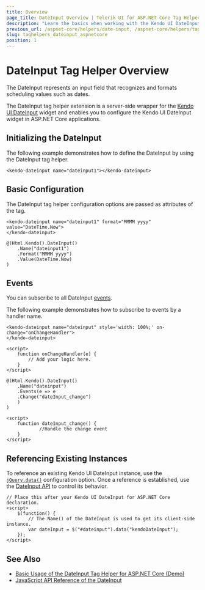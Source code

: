 ```yaml
---
title: Overview
page_title: DateInput Overview | Telerik UI for ASP.NET Core Tag Helpers
description: "Learn the basics when working with the Kendo UI DateInput tag helper for ASP.NET Core (MVC 6 or ASP.NET Core MVC)."
previous_url: /aspnet-core/helpers/date-input, /aspnet-core/helpers/tag-helpers/date-input
slug: taghelpers_dateinput_aspnetcore
position: 1
---
```


# DateInput Tag Helper Overview

The DateInput represents an input field that recognizes and formats scheduling values such as dates.

The DateInput tag helper extension is a server-side wrapper for the [Kendo UI DateInput](https://demos.telerik.com/kendo-ui/dateinput/index) widget and enables you to configure the Kendo UI DateInput widget in ASP.NET Core applications.

## Initializing the DateInput

The following example demonstrates how to define the DateInput by using the DateInput tag helper.

    <kendo-dateinput name="dateinput1"></kendo-dateinput>

## Basic Configuration

The DateInput tag helper configuration options are passed as attributes of the tag.

```tagHelper
<kendo-dateinput name="dateinput1" format="MMMM yyyy" value="DateTime.Now">
</kendo-dateinput>
```
```cshtml
@(Html.Kendo().DateInput()
    .Name("dateinput1")
    .Format("MMMM yyyy")
    .Value(DateTime.Now)
)
```

## Events

You can subscribe to all DateInput [events](http://docs.telerik.com/kendo-ui/api/javascript/ui/dateinput#events).

The following example demonstrates how to subscribe to events by a handler name.

```tagHelper
<kendo-dateinput name="dateinput" style='width: 100%;' on-change="onChangeHandler">
</kendo-dateinput>

<script>
    function onChangeHandler(e) {
        // Add your logic here.
    }
</script>
```
```Razor
@(Html.Kendo().DateInput()
    .Name("dateinput")
    .Events(e => e
    .Change("dateInput_change")
    )
)

<script>
    function dateInput_change() {
            //Handle the change event
    }
</script>
```

## Referencing Existing Instances

To reference an existing Kendo UI DateInput instance, use the [`jQuery.data()`](http://api.jquery.com/jQuery.data/) configuration option. Once a reference is established, use the [DateInput API](http://docs.telerik.com/kendo-ui/api/javascript/ui/dateinput#methods) to control its behavior.

    // Place this after your Kendo UI DateInput for ASP.NET Core declaration.
    <script>
        $(function() {
            // The Name() of the DateInput is used to get its client-side instance.
            var dateInput = $("#dateinput").data("kendoDateInput");
        });
    </script>

## See Also

* [Basic Usage of the DateInput Tag Helper for ASP.NET Core (Demo)](https://demos.telerik.com/aspnet-core/dateinput/tag-helper)
* [JavaScript API Reference of the DateInput](https://docs.telerik.com/kendo-ui/api/javascript/ui/dateinput)
